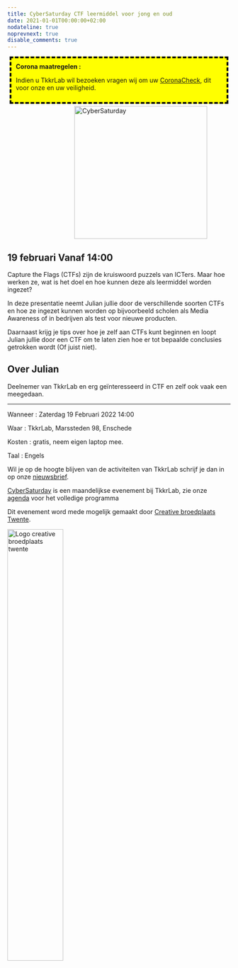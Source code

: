 ```yaml
---
title: CyberSaturday CTF leermiddel voor jong en oud
date: 2021-01-01T00:00:00+02:00
nodateline: true
noprevnext: true
disable_comments: true
---
```

<div style="background: yellow;margin: 5px;padding:10px;border: 4px dashed black;">
<strong>Corona maatregelen :</strong><p>
Indien u TkkrLab wil bezoeken vragen wij om uw <a href="https://coronacheck.nl/">CoronaCheck</a>, dit voor onze en uw veiligheid.
</div>

<img alt="CyberSaturday" src="/images/cyber_saturday.png" width="300px" height="300px" style="margin: 0px 30%;">


## 19 februari Vanaf 14:00 ##

Capture the Flags (CTFs) zijn de kruiswoord puzzels van ICTers. Maar hoe werken ze, wat is het doel en hoe kunnen deze als leermiddel worden ingezet?

In deze presentatie neemt Julian jullie door de verschillende soorten CTFs en hoe ze ingezet kunnen worden op bijvoorbeeld scholen als Media Awareness of in bedrijven als test voor nieuwe producten.

Daarnaast krijg je tips over hoe je zelf aan CTFs kunt beginnen en loopt Julian jullie door een CTF om te laten zien hoe er tot bepaalde conclusies getrokken wordt (Of juist niet).

## Over Julian
Deelnemer van TkkrLab en erg geïnteresseerd in CTF en zelf ook vaak een meegedaan.

<hr>
Wanneer : Zaterdag 19 Februari 2022 14:00

Waar : TkkrLab, Marssteden 98, Enschede

Kosten : gratis, neem eigen laptop mee.

Taal : Engels

Wil je op de hoogte blijven van de activiteiten van TkkrLab schrijf je dan in op onze [nieuwsbrief](http://eepurl.com/gLxrLD).


[CyberSaturday](/cybersaturdays/cybersaturday/) is een maandelijkse evenement bij TkkrLab, zie onze [agenda](/agenda/) voor het volledige programma

Dit evenement word mede mogelijk gemaakt door [Creative broedplaats Twente](http://www.creatievebroedplaatsentwente.nl/).

<img width=50% src="/images/Logo-Creatieve-Broedplaatsen-Twente.jpg"  alt="Logo creative broedplaats twente">